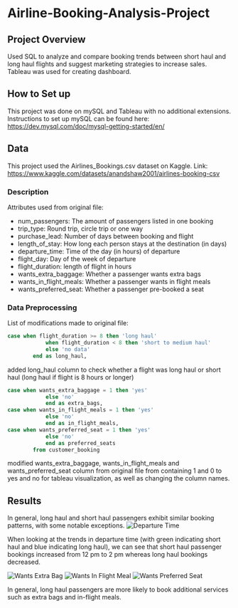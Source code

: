 # Airline-Booking-Analysis-Project

## Project Overview
Used SQL to analyze and compare booking trends between short haul and long haul flights and suggest marketing strategies to increase sales. Tableau was used for creating dashboard.

## How to Set up
This project was done on mySQL and Tableau with no additional extensions.
Instructions to set up mySQL can be found here:
https://dev.mysql.com/doc/mysql-getting-started/en/

## Data
This project used the Airlines_Bookings.csv dataset on Kaggle.
Link: https://www.kaggle.com/datasets/anandshaw2001/airlines-booking-csv
### Description
Attributes used from original file:
* num_passengers: The amount of passengers listed in one booking
* trip_type: Round trip, circle trip or one way
* purchase_lead: Number of days between booking and flight
* length_of_stay: How long each person stays at the destination (in days)
* departure_time: Time of the day (in hours) of departure
* flight_day: Day of the week of departure
* flight_duration: length of flight in hours
* wants_extra_baggage: Whether a passenger wants extra bags
* wants_in_flight_meals: Whether a passenger wants in flight meals
* wants_preferred_seat: Whether a passenger pre-booked a seat
### Data Preprocessing
List of modifications made to original file:
```sql
case when flight_duration >= 8 then 'long haul'
			when flight_duration < 8 then 'short to medium haul'
			else 'no data'
		end as long_haul,
```
added long_haul column to check whether a flight was long haul or short haul (long haul if flight is 8 hours or longer)
```sql
case when wants_extra_baggage = 1 then 'yes'
			else 'no'
            end as extra_bags,
case when wants_in_flight_meals = 1 then 'yes'
			else 'no'
            end as in_flight_meals,
case when wants_preferred_seat = 1 then 'yes'
			else 'no'
            end as preferred_seats
        from customer_booking
```
modified wants_extra_baggage, wants_in_flight_meals and wants_preferred_seat column from original file from containing 1 and 0 to yes and no for tableau visualization, as well as changing the column names.

## Results
In general, long haul and short haul passengers exhibit similar booking patterns, with some notable exceptions.
![Departure Time](https://github.com/user-attachments/assets/7c448bbb-334f-4548-b35d-a38987df3a3c)

When looking at the trends in departure time (with green indicating short haul and blue indicating long haul), we can see that short haul passenger bookings increased from 12 pm to 2 pm whereas long haul bookings decreased.

![Wants Extra Bag](https://github.com/user-attachments/assets/54b85b58-a661-4e5f-ae0e-751a3f2bb954)
![Wants In Flight Meal](https://github.com/user-attachments/assets/fa4e9531-e2ee-431d-9a0f-77f031ca8131)
![Wants Preferred Seat](https://github.com/user-attachments/assets/26835f0a-a845-4fe2-9f9a-d770ab98d566)

In general, long haul passengers are more likely to book additional services such as extra bags and in-flight meals.
